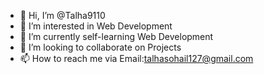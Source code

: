 - 👋 Hi, I’m @Talha9110
- 👀 I’m interested in Web Development
- 🌱 I’m currently self-learning Web Development
- 💞️ I’m looking to collaborate on Projects 
- 📫 How to reach me via Email:talhasohail127@gmail.com

<!---
Talha9110/Talha9110 is a ✨ special ✨ repository because its `README.md` (this file) appears on your GitHub profile.
You can click the Preview link to take a look at your changes.
--->
